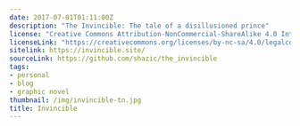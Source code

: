 ```yaml
---
date: 2017-07-01T01:11:00Z
description: "The Invincible: The tale of a disillusioned prince"
license: "Creative Commons Attribution-NonCommercial-ShareAlike 4.0 International License"
licenseLink: "https://creativecommons.org/licenses/by-nc-sa/4.0/legalcode"
sitelink: https://invincible.site/
sourceLink: https://github.com/shazic/the_invincible
tags:
- personal
- blog
- graphic novel
thumbnail: /img/invincible-tn.jpg
title: Invincible
---
```


